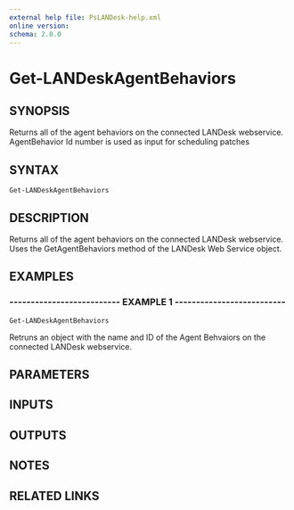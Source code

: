 ```yaml
---
external help file: PsLANDesk-help.xml
online version: 
schema: 2.0.0
---
```


# Get-LANDeskAgentBehaviors
## SYNOPSIS
Returns all of the agent behaviors on the connected LANDesk webservice.
AgentBehavior Id number is used as input for scheduling patches

## SYNTAX

```
Get-LANDeskAgentBehaviors
```

## DESCRIPTION
Returns all of the agent behaviors on the connected LANDesk webservice.
Uses the GetAgentBehaviors method
of the LANDesk Web Service object.

## EXAMPLES

### -------------------------- EXAMPLE 1 --------------------------
```
Get-LANDeskAgentBehaviors
```

Retruns an object with the name and ID of the Agent Behvaiors on the connected LANDesk webservice.

## PARAMETERS

## INPUTS

## OUTPUTS

## NOTES

## RELATED LINKS


